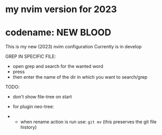 # my nvim version for 2023
# codename: NEW BLOOD

This is my new (2023) nvim configuration
Currently is in develop

GREP IN SPECIFIC FILE:
- open grep and search for the wanted word
- press <C-f>
- then enter the name of the dir in which you want to search/grep

TODO:

- don't show file-tree on start

- for plugin neo-tree:
- - when rename action is run use: `git mv` (this preserves the git file history)

